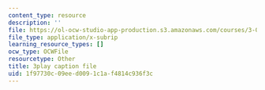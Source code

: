 ```yaml
---
content_type: resource
description: ''
file: https://ol-ocw-studio-app-production.s3.amazonaws.com/courses/3-091-introduction-to-solid-state-chemistry-fall-2018/1f97730c09eed0091c1af4814c936f3c_AqCz_b7VJK8.srt
file_type: application/x-subrip
learning_resource_types: []
ocw_type: OCWFile
resourcetype: Other
title: 3play caption file
uid: 1f97730c-09ee-d009-1c1a-f4814c936f3c
---
```

